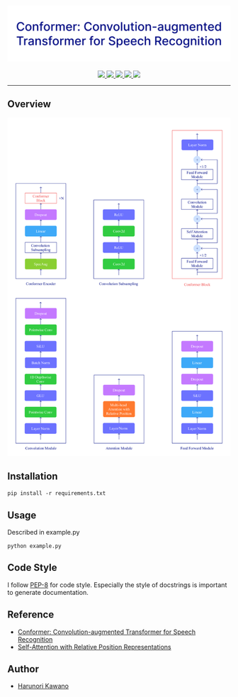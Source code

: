 <div align="center">
    <img src="https://github.com/HarunoriKawano/Conformer/blob/main/docs/title.png" width="800px">
</div>

<br/>
 <div align="center">
    <a href="https://arxiv.org/abs/2005.08100">
        <img src="https://img.shields.io/badge/model-Conformer-orange"> 
    </a>
    <a href="https://github.com/pytorch/pytorch">
        <img src="https://img.shields.io/badge/framework-PyTorch-red"> 
    </a>
    <a href="https://github.com/HarunoriKawano/Conformer/blob/main/LICENSE">
        <img src="https://img.shields.io/badge/license-Apache--2.0-informational"> 
    </a>
    <a href="https://www.python.org/dev/peps/pep-0008/">
        <img src="https://img.shields.io/badge/codestyle-PEP--8-informational"> 
    </a>
    <a href="https://github.com/HarunoriKawano/Conformer">
        <img src="https://img.shields.io/badge/build-passing-success"> 
    </a>
</div>

***

## Overview
<div align="center">
    <img src="https://github.com/HarunoriKawano/Conformer/blob/main/docs/overview.png" width="600px" >
</div>

## Installation
  
```
pip install -r requirements.txt  
```

## Usage

Described in example.py
```
python example.py
```
 
## Code Style
I follow [PEP-8](https://www.python.org/dev/peps/pep-0008/) for code style. Especially the style of docstrings is important to generate documentation.  
  
## Reference
- [Conformer: Convolution-augmented Transformer for Speech Recognition](https://arxiv.org/abs/2005.08100)
- [Self-Attention with Relative Position Representations](https://arxiv.org/abs/1803.02155)
  
## Author
  
* [Harunori Kawano](https://harunorikawano.github.io/)